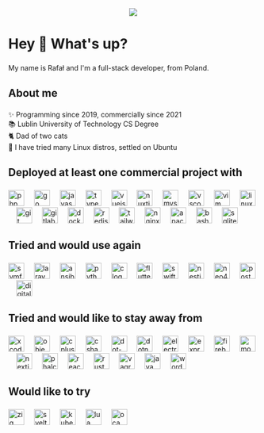 <div align="center">
  <img src="https://profile-counter.glitch.me/gornius/count.svg?"  />
</div>

###

<h1 align="left">Hey 👋 What's up?</h1>

###

<p align="left">My name is Rafał and I'm a full-stack developer, from Poland.</p>

###

<h2 align="left">About me</h2>

###

<p align="left">✨ Programming since 2019, commercially since 2021<br>📚 Lublin University of Technology CS Degree<br>🐈 Dad of two cats<br>🐧 I have tried many Linux distros, settled on Ubuntu</p>

###

<h2 align="left">Deployed at least one commercial project with</h2>

###

<div align="left">
  <img src="https://cdn.jsdelivr.net/gh/devicons/devicon/icons/php/php-original.svg" style="height: 32px" alt="php logo"  />
  <img width="12" />
  <img src="https://cdn.jsdelivr.net/gh/devicons/devicon/icons/go/go-original.svg" style="height: 32px" alt="go logo"  />
  <img width="12" />
  <img src="https://cdn.jsdelivr.net/gh/devicons/devicon/icons/javascript/javascript-original.svg" style="height: 32px" alt="javascript logo"  />
  <img width="12" />
  <img src="https://cdn.jsdelivr.net/gh/devicons/devicon/icons/typescript/typescript-original.svg" style="height: 32px" alt="typescript logo"  />
  <img width="12" />
  <img src="https://cdn.jsdelivr.net/gh/devicons/devicon/icons/vuejs/vuejs-original.svg" style="height: 32px" alt="vuejs logo"  />
  <img width="12" />
  <img src="https://cdn.jsdelivr.net/gh/devicons/devicon/icons/nuxtjs/nuxtjs-original.svg" style="height: 32px" alt="nuxtjs logo"  />
  <img width="12" />
  <img src="https://cdn.jsdelivr.net/gh/devicons/devicon/icons/mysql/mysql-original.svg" style="height: 32px" alt="mysql logo"  />
  <img width="12" />
  <img src="https://cdn.jsdelivr.net/gh/devicons/devicon/icons/vscode/vscode-original.svg" style="height: 32px" alt="vscode logo"  />
  <img width="12" />
  <img src="https://cdn.jsdelivr.net/gh/devicons/devicon/icons/vim/vim-original.svg" style="height: 32px" alt="vim logo"  />
  <img width="12" />
  <img src="https://cdn.jsdelivr.net/gh/devicons/devicon/icons/linux/linux-original.svg" style="height: 32px" alt="linux logo"  />
  <img width="12" />
  <img src="https://cdn.jsdelivr.net/gh/devicons/devicon/icons/git/git-original.svg" style="height: 32px" alt="git logo"  />
  <img width="12" />
  <img src="https://cdn.jsdelivr.net/gh/devicons/devicon/icons/gitlab/gitlab-original.svg" style="height: 32px" alt="gitlab logo"  />
  <img width="12" />
  <img src="https://cdn.jsdelivr.net/gh/devicons/devicon/icons/docker/docker-original.svg" style="height: 32px" alt="docker logo"  />
  <img width="12" />
  <img src="https://cdn.jsdelivr.net/gh/devicons/devicon/icons/redis/redis-original.svg" style="height: 32px" alt="redis logo"  />
  <img width="12" />
  <img src="https://cdn.jsdelivr.net/gh/devicons/devicon/icons/tailwindcss/tailwindcss-original-wordmark.svg" style="height: 32px" alt="tailwindcss logo"  />
  <img width="12" />
  <img src="https://cdn.jsdelivr.net/gh/devicons/devicon/icons/nginx/nginx-original.svg" style="height: 32px" alt="nginx logo"  />
  <img width="12" />
  <img src="https://cdn.jsdelivr.net/gh/devicons/devicon/icons/apache/apache-original.svg" style="height: 32px" alt="apache logo"  />
  <img width="12" />
  <img src="https://cdn.jsdelivr.net/gh/devicons/devicon/icons/bash/bash-original.svg" style="height: 32px" alt="bash logo"  />
  <img width="12" />
  <img src="https://cdn.jsdelivr.net/gh/devicons/devicon/icons/sqlite/sqlite-original.svg" style="height: 32px" alt="sqlite logo"  />
</div>

###

<h2 align="left">Tried and would use again</h2>

###

<div align="left">
  <img src="https://cdn.jsdelivr.net/gh/devicons/devicon/icons/symfony/symfony-original.svg" style="height: 32px" alt="symfony logo"  />
  <img width="12" />
  <img src="https://cdn.jsdelivr.net/gh/devicons/devicon@latest/icons/laravel/laravel-original.svg" style="height: 32px" alt="laravel logo"  />
  <img width="12" />
  <img src="https://cdn.jsdelivr.net/gh/devicons/devicon/icons/ansible/ansible-original.svg" style="height: 32px" alt="ansible logo"  />
  <img width="12" />
  <img src="https://cdn.jsdelivr.net/gh/devicons/devicon/icons/python/python-original.svg" style="height: 32px" alt="python logo"  />
  <img width="12" />
  <img src="https://cdn.jsdelivr.net/gh/devicons/devicon/icons/c/c-original.svg" style="height: 32px" alt="c logo"  />
  <img width="12" />
  <img src="https://cdn.jsdelivr.net/gh/devicons/devicon/icons/flutter/flutter-original.svg" style="height: 32px" alt="flutter logo"  />
  <img width="12" />
  <img src="https://cdn.jsdelivr.net/gh/devicons/devicon/icons/swift/swift-original.svg" style="height: 32px" alt="swift logo"  />
  <img width="12" />
  <img src="https://cdn.jsdelivr.net/gh/devicons/devicon@latest/icons/nestjs/nestjs-original.svg" style="height: 32px" alt="nestjs logo"  />
  <img width="12" />
  <img src="https://cdn.jsdelivr.net/gh/devicons/devicon/icons/neo4j/neo4j-original.svg" style="height: 32px" alt="neo4j logo"  />
  <img width="12" />
  <img src="https://cdn.jsdelivr.net/gh/devicons/devicon/icons/postgresql/postgresql-original.svg" style="height: 32px" alt="postgresql logo"  />
  <img width="12" />
  <img src="https://cdn.jsdelivr.net/gh/devicons/devicon/icons/digitalocean/digitalocean-original.svg" style="height: 32px" alt="digitalocean logo"  />
</div>

###

<h2 align="left">Tried and would like to stay away from</h2>

###

<div align="left">
  <img src="https://cdn.jsdelivr.net/gh/devicons/devicon/icons/xcode/xcode-original.svg" style="height: 32px" alt="xcode logo"  />
  <img width="12" />
  <img src="https://cdn.jsdelivr.net/gh/devicons/devicon/icons/objectivec/objectivec-plain.svg" style="height: 32px" alt="objectivec logo"  />
  <img width="12" />
  <img src="https://cdn.jsdelivr.net/gh/devicons/devicon/icons/cplusplus/cplusplus-original.svg" style="height: 32px" alt="cplusplus logo"  />
  <img width="12" />
  <img src="https://cdn.jsdelivr.net/gh/devicons/devicon/icons/csharp/csharp-original.svg" style="height: 32px" alt="csharp logo"  />
  <img width="12" />
  <img src="https://cdn.jsdelivr.net/gh/devicons/devicon/icons/dot-net/dot-net-original.svg" style="height: 32px" alt="dot-net logo"  />
  <img width="12" />
  <img src="https://cdn.jsdelivr.net/gh/devicons/devicon/icons/dotnetcore/dotnetcore-original.svg" style="height: 32px" alt="dotnetcore logo"  />
  <img width="12" />
  <img src="https://cdn.jsdelivr.net/gh/devicons/devicon/icons/electron/electron-original.svg" style="height: 32px" alt="electron logo"  />
  <img width="12" />
  <img src="https://cdn.jsdelivr.net/gh/devicons/devicon/icons/express/express-original.svg" style="height: 32px" alt="express logo"  />
  <img width="12" />
  <img src="https://cdn.jsdelivr.net/gh/devicons/devicon/icons/firebase/firebase-plain.svg" style="height: 32px" alt="firebase logo"  />
  <img width="12" />
  <img src="https://cdn.jsdelivr.net/gh/devicons/devicon/icons/mongodb/mongodb-original.svg" style="height: 32px" alt="mongodb logo"  />
  <img width="12" />
  <img src="https://cdn.jsdelivr.net/gh/devicons/devicon/icons/nextjs/nextjs-original.svg" style="height: 32px" alt="nextjs logo"  />
  <img width="12" />
  <img src="https://cdn.jsdelivr.net/gh/devicons/devicon/icons/phalcon/phalcon-original.svg" style="height: 32px" alt="phalcon logo"  />
  <img width="12" />
  <img src="https://cdn.jsdelivr.net/gh/devicons/devicon/icons/react/react-original.svg" style="height: 32px" alt="react logo"  />
  <img width="12" />
  <img src="https://cdn.jsdelivr.net/gh/devicons/devicon@latest/icons/rust/rust-original.svg" style="height: 32px" alt="rust logo"  />
  <img width="12" />
  <img src="https://cdn.jsdelivr.net/gh/devicons/devicon/icons/vagrant/vagrant-original.svg" style="height: 32px" alt="vagrant logo"  />
  <img width="12" />
  <img src="https://cdn.jsdelivr.net/gh/devicons/devicon/icons/java/java-original.svg" style="height: 32px" alt="java logo"  />
  <img width="12" />
  <img src="https://cdn.jsdelivr.net/gh/devicons/devicon/icons/wordpress/wordpress-original.svg" style="height: 32px" alt="wordpress logo"  />
</div>

###

<h2 align="left">Would like to try</h2>

###

<div align="left">
  <img src="https://cdn.jsdelivr.net/gh/devicons/devicon/icons/zig/zig-original.svg" style="height: 32px" alt="zig logo"  />
  <img width="12" />
  <img src="https://cdn.jsdelivr.net/gh/devicons/devicon/icons/svelte/svelte-original.svg" style="height: 32px" alt="svelte logo"  />
  <img width="12" />
  <img src="https://cdn.jsdelivr.net/gh/devicons/devicon/icons/kubernetes/kubernetes-plain.svg" style="height: 32px" alt="kubernetes logo"  />
  <img width="12" />
  <img src="https://cdn.jsdelivr.net/gh/devicons/devicon/icons/lua/lua-original.svg" style="height: 32px" alt="lua logo"  />
  <img width="12" />
  <img src="https://cdn.jsdelivr.net/gh/devicons/devicon/icons/ocaml/ocaml-original.svg" style="height: 32px" alt="ocaml logo"  />
</div>

###


